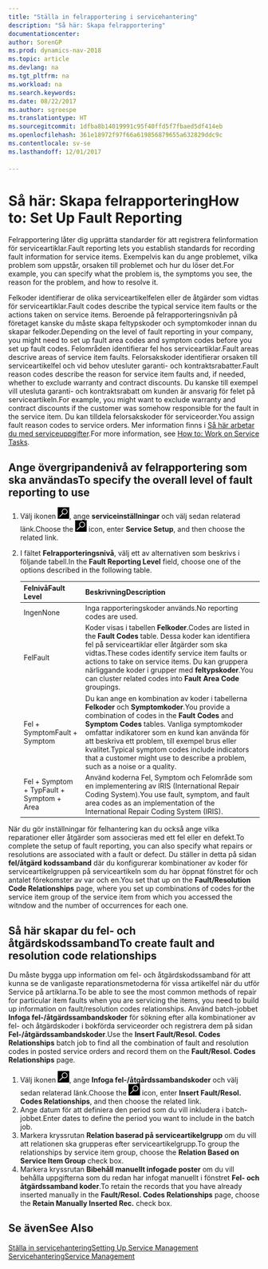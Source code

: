 ```yaml
---
title: "Ställa in felrapportering i servicehantering"
description: "Så här: Skapa felrapportering"
documentationcenter: 
author: SorenGP
ms.prod: dynamics-nav-2018
ms.topic: article
ms.devlang: na
ms.tgt_pltfrm: na
ms.workload: na
ms.search.keywords: 
ms.date: 08/22/2017
ms.author: sgroespe
ms.translationtype: HT
ms.sourcegitcommit: 1dfba8b14019991c95f40ffd5f7fbaed5df414eb
ms.openlocfilehash: 361e18972f97f66a619856879655a632829ddc9c
ms.contentlocale: sv-se
ms.lasthandoff: 12/01/2017

---
```


# <a name="how-to-set-up-fault-reporting"></a><span data-ttu-id="14b4c-103">Så här: Skapa felrapportering</span><span class="sxs-lookup"><span data-stu-id="14b4c-103">How to: Set Up Fault Reporting</span></span>
<span data-ttu-id="14b4c-104">Felrapportering låter dig upprätta standarder för att registrera felinformation för serviceartiklar.</span><span class="sxs-lookup"><span data-stu-id="14b4c-104">Fault reporting lets you establish standards for recording fault information for service items.</span></span> <span data-ttu-id="14b4c-105">Exempelvis kan du ange problemet, vilka problem som uppstår, orsaken till problemet och hur du löser det.</span><span class="sxs-lookup"><span data-stu-id="14b4c-105">For example, you can specify what the problem is, the symptoms you see, the reason for the problem, and how to resolve it.</span></span>  

<span data-ttu-id="14b4c-106">Felkoder identifierar de olika serviceartikelfelen eller de åtgärder som vidtas för serviceartiklar.</span><span class="sxs-lookup"><span data-stu-id="14b4c-106">Fault codes describe the typical service item faults or the actions taken on service items.</span></span> <span data-ttu-id="14b4c-107">Beroende på felrapporteringsnivån på företaget kanske du måste skapa feltypskoder och symptomkoder innan du skapar felkoder.</span><span class="sxs-lookup"><span data-stu-id="14b4c-107">Depending on the level of fault reporting in your company, you might need to set up fault area codes and symptom codes before you set up fault codes.</span></span> <span data-ttu-id="14b4c-108">Felområden identifierar fel hos serviceartiklar.</span><span class="sxs-lookup"><span data-stu-id="14b4c-108">Fault areas descrive areas of service item faults.</span></span> <span data-ttu-id="14b4c-109">Felorsakskoder identifierar orsaken till serviceartikelfel och vid behov utesluter garanti- och kontraktsrabatter.</span><span class="sxs-lookup"><span data-stu-id="14b4c-109">Fault reason codes describe the reason for service item faults and, if needed, whether to exclude warranty and contract discounts.</span></span> <span data-ttu-id="14b4c-110">Du kanske till exempel vill utesluta garanti- och kontraktsrabatt om kunden är ansvarig för felet på serviceartikeln.</span><span class="sxs-lookup"><span data-stu-id="14b4c-110">For example, you might want to exclude warranty and contract discounts if the customer was somehow responsible for the fault in the service item.</span></span> <span data-ttu-id="14b4c-111">Du kan tilldela felorsakskoder för serviceorder.</span><span class="sxs-lookup"><span data-stu-id="14b4c-111">You assign fault reason codes to service orders.</span></span> <span data-ttu-id="14b4c-112">Mer information finns i [Så här arbetar du med serviceuppgifter](service-how-to-work-on-service-tasks.md).</span><span class="sxs-lookup"><span data-stu-id="14b4c-112">For more information, see [How to: Work on Service Tasks](service-how-to-work-on-service-tasks.md).</span></span>  

## <a name="to-specify-the-overall-level-of-fault-reporting-to-use"></a><span data-ttu-id="14b4c-113">Ange övergripandenivå av felrapportering som ska användas</span><span class="sxs-lookup"><span data-stu-id="14b4c-113">To specify the overall level of fault reporting to use</span></span>
1. <span data-ttu-id="14b4c-114">Välj ikonen ![Söka efter sida eller rapport](media/ui-search/search_small.png "ikonen Söka efter sida eller rapport"), ange **serviceinställningar** och välj sedan relaterad länk.</span><span class="sxs-lookup"><span data-stu-id="14b4c-114">Choose the ![Search for Page or Report](media/ui-search/search_small.png "Search for Page or Report icon") icon, enter **Service Setup**, and then choose the related link.</span></span> 
2. <span data-ttu-id="14b4c-115">I fältet **Felrapporteringsnivå**, välj ett av alternativen som beskrivs i följande tabell.</span><span class="sxs-lookup"><span data-stu-id="14b4c-115">In the **Fault Reporting Level** field, choose one of the options described in the following table.</span></span>  
  
    |<span data-ttu-id="14b4c-116">**Felnivå**</span><span class="sxs-lookup"><span data-stu-id="14b4c-116">**Fault Level**</span></span>|<span data-ttu-id="14b4c-117">**Beskrivning**</span><span class="sxs-lookup"><span data-stu-id="14b4c-117">**Description**</span></span>|  
    |------------|-------------|  
    |<span data-ttu-id="14b4c-118">Ingen</span><span class="sxs-lookup"><span data-stu-id="14b4c-118">None</span></span> | <span data-ttu-id="14b4c-119">Inga rapporteringskoder används.</span><span class="sxs-lookup"><span data-stu-id="14b4c-119">No reporting codes are used.</span></span>|  
    |<span data-ttu-id="14b4c-120">Fel</span><span class="sxs-lookup"><span data-stu-id="14b4c-120">Fault</span></span> | <span data-ttu-id="14b4c-121">Koder visas i tabellen **Felkoder**.</span><span class="sxs-lookup"><span data-stu-id="14b4c-121">Codes are listed in the **Fault Codes** table.</span></span> <span data-ttu-id="14b4c-122">Dessa koder kan identifiera fel på serviceartiklar eller åtgärder som ska vidtas.</span><span class="sxs-lookup"><span data-stu-id="14b4c-122">These codes identify service item faults or actions to take on service items.</span></span> <span data-ttu-id="14b4c-123">Du kan gruppera närliggande koder i grupper med **feltypskoder**.</span><span class="sxs-lookup"><span data-stu-id="14b4c-123">You can cluster related codes into **Fault Area Code** groupings.</span></span>|  
    |<span data-ttu-id="14b4c-124">Fel + Symptom</span><span class="sxs-lookup"><span data-stu-id="14b4c-124">Fault + Symptom</span></span> | <span data-ttu-id="14b4c-125">Du kan ange en kombination av koder i tabellerna **Felkoder** och **Symptomkoder**.</span><span class="sxs-lookup"><span data-stu-id="14b4c-125">You provide a combination of codes in the **Fault Codes** and **Symptom Codes** tables.</span></span> <span data-ttu-id="14b4c-126">Vanliga symptomkoder omfattar indikatorer som en kund kan använda för att beskriva ett problem, till exempel brus eller kvalitet.</span><span class="sxs-lookup"><span data-stu-id="14b4c-126">Typical symptom codes include indicators that a customer might use to describe a problem, such as a noise or a quality.</span></span>|  
    |<span data-ttu-id="14b4c-127">Fel + Symptom + Typ</span><span class="sxs-lookup"><span data-stu-id="14b4c-127">Fault + Symptom + Area</span></span> | <span data-ttu-id="14b4c-128">Använd koderna Fel, Symptom och Felområde som en implementering av IRIS (International Repair Coding System).</span><span class="sxs-lookup"><span data-stu-id="14b4c-128">You use fault, symptom, and fault area codes as an implementation of the International Repair Coding System (IRIS).</span></span>|  
  
<span data-ttu-id="14b4c-129">När du gör inställningar för felhantering kan du också ange vilka reparationer eller åtgärder som associeras med ett fel eller en defekt.</span><span class="sxs-lookup"><span data-stu-id="14b4c-129">To complete the setup of fault reporting, you can also specify what repairs or resolutions are associated with a fault or defect.</span></span> <span data-ttu-id="14b4c-130">Du ställer in detta på sidan **fel/åtgärd kodssamband** där du konfigurerar kombinationer av koder för serviceartikelgruppen på serviceartikeln som du har öppnat fönstret för och antalet förekomster av var och en.</span><span class="sxs-lookup"><span data-stu-id="14b4c-130">You set that up on the **Fault/Resolution Code Relationships** page, where you set up combinations of codes for the service item group of the service item from which you accessed the witndow and the number of occurrences for each one.</span></span>

## <a name="to-create-fault-and-resolution-code-relationships"></a><span data-ttu-id="14b4c-131">Så här skapar du fel- och åtgärdskodssamband</span><span class="sxs-lookup"><span data-stu-id="14b4c-131">To create fault and resolution code relationships</span></span>
<!--this needs to go in a working with topic-->
<span data-ttu-id="14b4c-132">Du måste bygga upp information om fel- och åtgärdskodssamband för att kunna se de vanligaste reparationsmetoderna för vissa artikelfel när du utför Service på artiklarna.</span><span class="sxs-lookup"><span data-stu-id="14b4c-132">To be able to see the most common methods of repair for particular item faults when you are servicing the items, you need to build up information on fault/resolution codes relationships.</span></span> <span data-ttu-id="14b4c-133">Använd batch-jobbet **Infoga fel-/åtgärdssambandskoder** för sökning efter alla kombinationer av fel- och åtgärdskoder i bokförda serviceorder och registrera dem på sidan **Fel-/åtgärdssambandskoder**.</span><span class="sxs-lookup"><span data-stu-id="14b4c-133">Use the **Insert Fault/Resol. Codes Relationships** batch job to find all the combination of fault and resolution codes in posted service orders and record them on the **Fault/Resol. Codes Relationships** page.</span></span> 
  
1. <span data-ttu-id="14b4c-134">Välj ikonen ![Söka efter sida eller rapport](media/ui-search/search_small.png "ikonen Söka efter sida eller rapport"), ange **Infoga fel-/åtgårdssambandskoder** och välj sedan relaterad länk.</span><span class="sxs-lookup"><span data-stu-id="14b4c-134">Choose the ![Search for Page or Report](media/ui-search/search_small.png "Search for Page or Report icon") icon, enter **Insert Fault/Resol. Codes Relationships**, and then choose the related link.</span></span>  
2. <span data-ttu-id="14b4c-135">Ange datum för att definiera den period som du vill inkludera i batch-jobbet.</span><span class="sxs-lookup"><span data-stu-id="14b4c-135">Enter dates to define the period you want to include in the batch job.</span></span>  
3. <span data-ttu-id="14b4c-136">Markera kryssrutan **Relation baserad på serviceartikelgrupp** om du vill att relationen ska grupperas efter serviceartikelgrupp.</span><span class="sxs-lookup"><span data-stu-id="14b4c-136">To group the relationships by service item group, choose the **Relation Based on Service Item Group** check box.</span></span>  
4. <span data-ttu-id="14b4c-137">Markera kryssrutan **Bibehåll manuellt infogade poster** om du vill behålla uppgifterna som du redan har infogat manuellt i fönstret **Fel- och åtgärdssamband koder**.</span><span class="sxs-lookup"><span data-stu-id="14b4c-137">To retain the records that you have already inserted manually in the **Fault/Resol. Codes Relationships** page, choose the **Retain Manually Inserted Rec.** check box.</span></span>  

## <a name="see-also"></a><span data-ttu-id="14b4c-138">Se även</span><span class="sxs-lookup"><span data-stu-id="14b4c-138">See Also</span></span>
[<span data-ttu-id="14b4c-139">Ställa in servicehantering</span><span class="sxs-lookup"><span data-stu-id="14b4c-139">Setting Up Service Management</span></span>](service-setup-service.md)  
[<span data-ttu-id="14b4c-140">Servicehantering</span><span class="sxs-lookup"><span data-stu-id="14b4c-140">Service Management</span></span>](service-service.md)  

